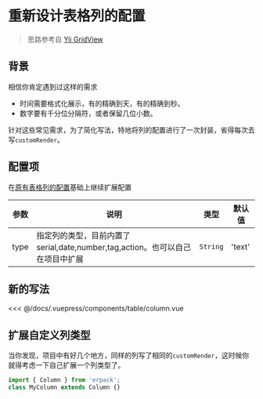 # 重新设计表格列的配置

> 思路参考自 [Yii GridView](https://www.yiiframework.com/doc/guide/2.0/zh-cn/output-data-widgets#grid-view)

## 背景

相信你肯定遇到过这样的需求

- 时间需要格式化展示，有的精确到天，有的精确到秒。
- 数字要有千分位分隔符，或者保留几位小数。

针对这些常见需求，为了简化写法，特地将列的配置进行了一次封装，省得每次去写`customRender`。

## 配置项

在[原有表格列的配置](https://www.antdv.com/components/table-cn/#Column)基础上继续扩展配置

| 参数 | 说明                                                                           | 类型     | 默认值 |
| ---- | ------------------------------------------------------------------------------ | -------- | ------ |
| type | 指定列的类型，目前内置了 serial,date,number,tag,action。也可以自己在项目中扩展 | `String` | 'text' |

## 新的写法

<table-column />
<<< @/docs/.vuepress/components/table/column.vue

## 扩展自定义列类型

当你发现，项目中有好几个地方，同样的列写了相同的`customRender`，这时候你就得考虑一下自己扩展一个列类型了。

```js
import { Column } from 'erpack';
class MyColumn extends Column {}
```
